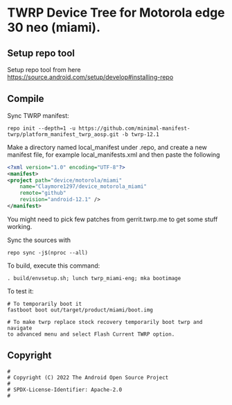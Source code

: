 # TWRP Device Tree for Motorola edge 30 neo (miami).

## Setup repo tool
Setup repo tool from here https://source.android.com/setup/develop#installing-repo

## Compile

Sync TWRP manifest:

```
repo init --depth=1 -u https://github.com/minimal-manifest-twrp/platform_manifest_twrp_aosp.git -b twrp-12.1
```

Make a directory named local_manifest under .repo, and create a new manifest file, for example local_manifests.xml
and then paste the following

```xml
<?xml version="1.0" encoding="UTF-8"?>
<manifest>
<project path="device/motorola/miami"
	name="Claymore1297/device_motorola_miami"
	remote="github"
	revision="android-12.1" />
</manifest>
```
You might need to pick few patches from gerrit.twrp.me to get some stuff working.

Sync the sources with

```
repo sync -j$(nproc --all)
```

To build, execute this command:

```
. build/envsetup.sh; lunch twrp_miami-eng; mka bootimage
```

To test it:

```
# To temporarily boot it
fastboot boot out/target/product/miami/boot.img 

# To make twrp replace stock recovery temporarily boot twrp and navigate
to advanced menu and select Flash Current TWRP option.
```

## Copyright

```
#
# Copyright (C) 2022 The Android Open Source Project
#
# SPDX-License-Identifier: Apache-2.0
#
